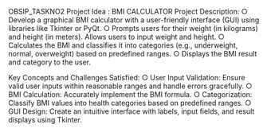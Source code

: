 OBSIP_TASKNO2
Project Idea : BMI CALCULATOR
Project Description:
○ Develop a graphical BMI calculator with a user-friendly interface (GUI) using libraries like Tkinter or PyQt.
○ Prompts users for their weight (in kilograms) and height (in meters). Allows users to input weight and height.
○ Calculates the BMI and classifies it into categories (e.g., underweight, normal, overweight) based on predefined ranges.
○ Displays the BMI result and category to the user.

Key Concepts and Challenges Satisfied:
○ User Input Validation: Ensure valid user inputs within reasonable ranges and handle errors gracefully.
○ BMI Calculation: Accurately implement the BMI formula.
○ Categorization: Classify BMI values into health categories based on predefined ranges.
○ GUI Design: Create an intuitive interface with labels, input fields, and result displays using Tkinter.
